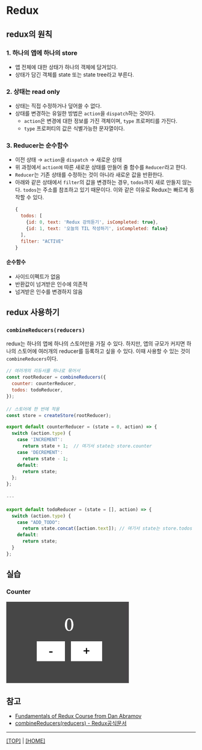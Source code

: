 # Redux

## redux의 원칙

### 1. 하나의 앱에 하나의 store

- 앱 전체에 대한 상태가 하나의 객체에 담겨있다.
- 상태가 담긴 객체를 state 또는 state tree라고 부른다.

### 2. 상태는 read only

- 상태는 직접 수정하거나 덮어쓸 수 없다.
- 상태를 변경하는 유일한 방법은 `action`을 `dispatch`하는 것이다.
  - `action`은 변경에 대한 정보를 가진 객체이며, `type` 프로퍼티를 가진다.
  - `type` 프로퍼티의 값은 식별가능한 문자열이다.

### 3. Reducer는 순수함수

- 이전 상태 → `action`을 `dispatch` → 새로운 상태
- 위 과정에서 `action에` 따른 새로운 상태를 만들어 줄 함수를 `Reducer`라고 한다.
- `Reducer`는 기존 상태를 수정하는 것이 아니라 새로운 값을 반환한다.
- 아래와 같은 상태에서 `filter`의 값을 변경하는 경우, `todos`까지 새로 만들지 않는다. `todos`는 주소를 참조하고 있기 때문이다. 이와 같은 이유로 Redux는 빠르게 동작할 수 있다.
  ```javascript
  {
    todos: [
      {id: 0, text: 'Redux 강의듣기', isCompleted: true},
      {id: 1, text: '오늘의 TIL 작성하기', isCompleted: false}
    ],
    filter: "ACTIVE"
  }
  ```

#### 순수함수

- 사이드이펙트가 없음
- 반환값이 넘겨받은 인수에 의존적
- 넘겨받은 인수를 변경하지 않음

## redux 사용하기

### `combineReducers(reducers)`

redux는 하나의 앱에 하나의 스토어만을 가질 수 있다. 하지만, 앱의 규모가 커지면 하나의 스토어에 여러개의 reducer를 등록하고 싶을 수 있다. 이때 사용할 수 있는 것이 `combineReducers`이다.

```javascript
// 여러개의 리듀서를 하나로 묶어서
const rootReducer = combineReducers({
  counter: counterReducer,
  todos: todoReducer,
});

// 스토어에 한 번에 적용
const store = createStore(rootReducer);
```

```javascript
export default counterReducer = (state = 0, action) => {
  switch (action.type) {
    case 'INCREMENT':
      return state + 1;  // 여기서 state는 store.counter
    case 'DECREMENT':
      return state - 1;
    default:
      return state;
  };
};

---

export default todoReducer = (state = [], action) => {
  switch (action.type) {
    case "ADD_TODO":
      return state.concat([action.text]); // 여기서 state는 store.todos
    default:
      return state;
  }
};
```

## 실습

### Counter

![counter 실습 예시](./counter.gif)

## 참고

- [Fundamentals of Redux Course from Dan Abramov](https://egghead.io/courses/fundamentals-of-redux-course-from-dan-abramov-bd5cc867)
- [combineReducers(reducers) - Redux공식문서](https://redux.js.org/api/combinereducers)

---

[[TOP]](#redux) | [[HOME]](https://github.com/SunYoungKwon/Sun-Woowa.log#-what-i-studied-in-woowacourse)
